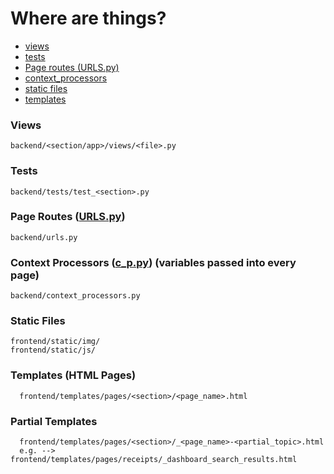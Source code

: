 # Where are things?
- [views](#views)
- [tests](#tests)
- [Page routes (URLS.py)](#page-routes-urlspy)
- [context_processors](#context-processors-c_ppy-variables-passed-into-every-page)
- [static files](#static-files)
- [templates](#templates-html-pages)
<!--
- [docker files](#)
- [nginx files](#)
- -->


### Views
```
backend/<section/app>/views/<file>.py
```

### Tests
```
backend/tests/test_<section>.py
```

### Page Routes ([URLS.py](https://github.com/TreyWW/MyFinances/blob/main/backend/urls.py))
```
backend/urls.py
```

### Context Processors ([c_p.py](https://github.com/TreyWW/MyFinances/blob/main/backend/context_processors.py)) (variables passed into every page)
```
backend/context_processors.py
```

### Static Files
```
frontend/static/img/
frontend/static/js/
```


### Templates (HTML Pages)
```
  frontend/templates/pages/<section>/<page_name>.html
```

### Partial Templates
```
  frontend/templates/pages/<section>/_<page_name>-<partial_topic>.html
  e.g. --> frontend/templates/pages/receipts/_dashboard_search_results.html
```
